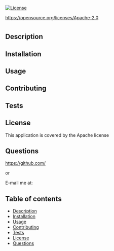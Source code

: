 [![License](https://img.shields.io/badge/License-Apache_2.0-blue.svg)](https://opensource.org/licenses/Apache-2.0)

https://opensource.org/licenses/Apache-2.0
# 

## Description 


## Installation  


## Usage  


## Contributing 


## Tests


## License
This application is covered by the Apache license

## Questions
https://github.com/

or

E-mail me at: 

## Table of contents
- [Description](#description)
- [Installation](#installation)
- [Usage](#usage)
- [Contributing](#contributing)
- [Tests](#tests)
- [License](#license)
- [Questions](#questions)
